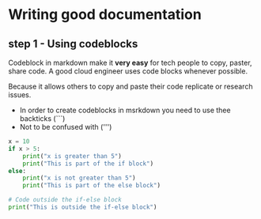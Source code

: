 # Writing good documentation

## step 1 - Using codeblocks

Codeblock in markdown make it **very easy** for tech people to copy, paster, share code.
A good cloud engineer uses code blocks whenever possible.

Because it allows others to copy and paste their code replicate or research issues.

- In order to create codeblocks in msrkdown you need to use thee backticks (```)
- Not to be confused with (''')

```python
x = 10
if x > 5:
    print("x is greater than 5")
    print("This is part of the if block")
else:
    print("x is not greater than 5")
    print("This is part of the else block")

# Code outside the if-else block
print("This is outside the if-else block")
```
